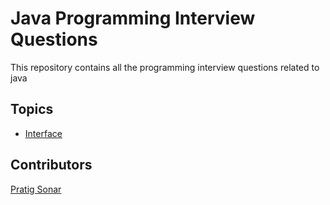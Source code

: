 # Java Programming Interview Questions
This repository contains all the programming interview questions related to java

## Topics
- [Interface](https://github.com/pratig-sonar/Interview-Questions/tree/master/Java/Interface)

## Contributors
[Pratig Sonar](https://twitter.com/pratigs)
